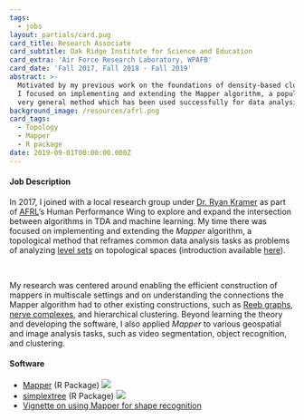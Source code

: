 ```yaml
---
tags:
  - jobs
layout: partials/card.pug
card_title: Research Associate
card_subtitle: Oak Ridge Institute for Science and Education
card_extra: 'Air Force Research Laboratory, WPAFB'
card_date: 'Fall 2017, Fall 2018 - Fall 2019'
abstract: >-
  Motivated by my previous work on the foundations of density-based clustering,
  I focused on implementing and extending the Mapper algorithm, a popular and
  very general method which has been used successfully for data analysis.
background_image: /resources/afrl.png
card_tags:
  - Topology
  - Mapper
  - R package
date: 2019-09-01T00:00:00.000Z
---
```



<div class="flex items-center px-2 py-1 bg-gray-100">

<h4 class="font-bold bg-gray-100">
Job Description
</h4>

</div>

<div class="p-2 overflow-auto px-4 py-2 bg-white-100 prose-md">

In 2017, I joined with a local research group under [Dr. Ryan
Kramer](https://www.linkedin.com/in/ryan-kramer-8b42a35a/) as part of
[AFRL](https://www.afrl.af.mil/)’s Human Performance Wing to explore and
expand the intersection between algorithms in TDA and machine learning.
My time there was focused on implementing and extending the *Mapper*
algorithm, a topological method that reframes common data analysis tasks
as problems of analyzing [level
sets](https://en.wikipedia.org/wiki/Level_set) on topological spaces
(introduction available
[here](https://www.quantmetry.com/blog/topological-data-analysis-with-mapper/)).

<br/>

My research was centered around enabling the efficient construction of
mappers in multiscale settings and on understanding the connections the
Mapper algorithm had to other existing constructions, such as [Reeb
graphs](https://en.wikipedia.org/wiki/Reeb_graph), [nerve
complexes](https://en.wikipedia.org/wiki/Nerve_complex), and
hierarchical clustering. Beyond learning the theory and developing the
software, I also applied *Mapper* to various geospatial and image
analysis tasks, such as video segmentation, object recognition, and
clustering.

</div>

<div class="flex items-center px-2 py-1 bg-gray-100">

<h4 class="font-bold bg-gray-100">
Software
</h4>

</div>

<div class="p-2 overflow-auto px-4 py-2 bg-white-100">

<div class="prose-md lisc-desc text-sm space-y-2">

- [Mapper](https://peekxc.github.io/Mapper/) (R Package)
  <a href="https://github.com/peekxc/Mapper" class="float-right"><img
  src="https://lifecycle.r-lib.org/articles/figures/lifecycle-deprecated.svg" /></a>
- [simplextree](https://github.com/peekxc/simplextree) (R Package)
  <a href="https://cran.r-project.org/package=simplextree"
  class="float-right"><img
  src="https://cranlogs.r-pkg.org/badges/grand-total/simplextree" /></a>
- [Vignette on using Mapper for shape
  recognition](https://peekxc.github.io/Mapper/articles/ShapeRecognition.html)

</div>

</div>
